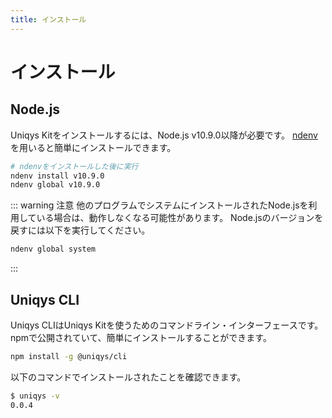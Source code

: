 ```yaml
---
title: インストール
---
```


# インストール

## Node.js

Uniqys Kitをインストールするには、Node.js v10.9.0以降が必要です。
[ndenv](https://github.com/riywo/ndenv)を用いると簡単にインストールできます。

```bash
# ndenvをインストールした後に実行
ndenv install v10.9.0
ndenv global v10.9.0
```

::: warning 注意
他のプログラムでシステムにインストールされたNode.jsを利用している場合は、動作しなくなる可能性があります。
Node.jsのバージョンを戻すには以下を実行してください。
```bash
ndenv global system
```
:::

## Uniqys CLI

Uniqys CLIはUniqys Kitを使うためのコマンドライン・インターフェースです。
npmで公開されていて、簡単にインストールすることができます。

```bash
npm install -g @uniqys/cli
```

以下のコマンドでインストールされたことを確認できます。

```bash
$ uniqys -v
0.0.4
```
